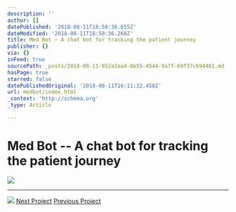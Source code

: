 ```yaml
---
description: ''
author: []
datePublished: '2018-08-11T18:50:36.655Z'
dateModified: '2018-08-11T18:50:36.268Z'
title: Med Bot – A chat bot for tracking the patient journey
publisher: {}
via: {}
inFeed: true
sourcePath: _posts/2018-08-11-952a2aa4-6b55-4544-9a7f-69f37c694461.md
hasPage: true
starred: false
datePublishedOriginal: '2018-08-11T16:11:32.458Z'
url: medbot/index.html
_context: 'http://schema.org'
_type: Article

---
```

# Med Bot -- A chat bot for tracking the patient journey
![](https://the-grid-user-content.s3-us-west-2.amazonaws.com/9fbf7db7-793b-4df0-bede-30de424d8a85.gif)

---

![](https://the-grid-user-content.s3-us-west-2.amazonaws.com/34286353-2d64-4606-b7e5-1abb4fded673.png)
[Next Project][0]
[Previous Project][1]

[0]: http://besiana.io/instep
[1]: http://besiana.io/sponti